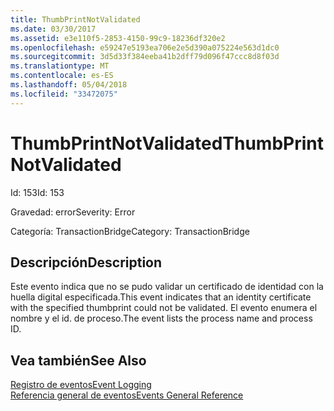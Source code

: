 ```yaml
---
title: ThumbPrintNotValidated
ms.date: 03/30/2017
ms.assetid: e3e110f5-2853-4150-99c9-18236df320e2
ms.openlocfilehash: e59247e5193ea706e2e5d390a075224e563d1dc0
ms.sourcegitcommit: 3d5d33f384eeba41b2dff79d096f47ccc8d8f03d
ms.translationtype: MT
ms.contentlocale: es-ES
ms.lasthandoff: 05/04/2018
ms.locfileid: "33472075"
---
```

# <a name="thumbprintnotvalidated"></a><span data-ttu-id="9988d-102">ThumbPrintNotValidated</span><span class="sxs-lookup"><span data-stu-id="9988d-102">ThumbPrintNotValidated</span></span>
<span data-ttu-id="9988d-103">Id: 153</span><span class="sxs-lookup"><span data-stu-id="9988d-103">Id: 153</span></span>  
  
 <span data-ttu-id="9988d-104">Gravedad: error</span><span class="sxs-lookup"><span data-stu-id="9988d-104">Severity: Error</span></span>  
  
 <span data-ttu-id="9988d-105">Categoría: TransactionBridge</span><span class="sxs-lookup"><span data-stu-id="9988d-105">Category: TransactionBridge</span></span>  
  
## <a name="description"></a><span data-ttu-id="9988d-106">Descripción</span><span class="sxs-lookup"><span data-stu-id="9988d-106">Description</span></span>  
 <span data-ttu-id="9988d-107">Este evento indica que no se pudo validar un certificado de identidad con la huella digital especificada.</span><span class="sxs-lookup"><span data-stu-id="9988d-107">This event indicates that an identity certificate with the specified thumbprint could not be validated.</span></span> <span data-ttu-id="9988d-108">El evento enumera el nombre y el id. de proceso.</span><span class="sxs-lookup"><span data-stu-id="9988d-108">The event lists the process name and process ID.</span></span>  
  
## <a name="see-also"></a><span data-ttu-id="9988d-109">Vea también</span><span class="sxs-lookup"><span data-stu-id="9988d-109">See Also</span></span>  
 [<span data-ttu-id="9988d-110">Registro de eventos</span><span class="sxs-lookup"><span data-stu-id="9988d-110">Event Logging</span></span>](../../../../../docs/framework/wcf/diagnostics/event-logging/index.md)  
 [<span data-ttu-id="9988d-111">Referencia general de eventos</span><span class="sxs-lookup"><span data-stu-id="9988d-111">Events General Reference</span></span>](../../../../../docs/framework/wcf/diagnostics/event-logging/events-general-reference.md)

